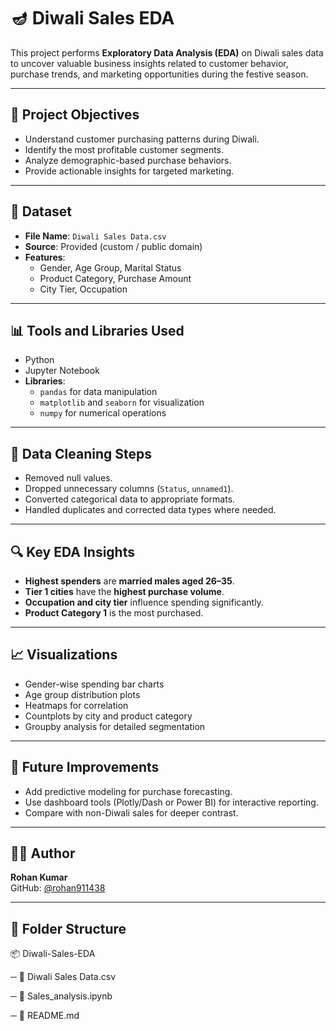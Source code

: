 # 🪔 Diwali Sales EDA

This project performs **Exploratory Data Analysis (EDA)** on Diwali sales data to uncover valuable business insights related to customer behavior, purchase trends, and marketing opportunities during the festive season.

---

## 📌 Project Objectives

- Understand customer purchasing patterns during Diwali.
- Identify the most profitable customer segments.
- Analyze demographic-based purchase behaviors.
- Provide actionable insights for targeted marketing.

---

## 📁 Dataset

- **File Name**: `Diwali Sales Data.csv`
- **Source**: Provided (custom / public domain)
- **Features**:
  - Gender, Age Group, Marital Status
  - Product Category, Purchase Amount
  - City Tier, Occupation

---

## 📊 Tools and Libraries Used

- Python
- Jupyter Notebook
- **Libraries**:
  - `pandas` for data manipulation
  - `matplotlib` and `seaborn` for visualization
  - `numpy` for numerical operations

---

## 🧪 Data Cleaning Steps

- Removed null values.
- Dropped unnecessary columns (`Status`, `unnamed1`).
- Converted categorical data to appropriate formats.
- Handled duplicates and corrected data types where needed.

---

## 🔍 Key EDA Insights

- **Highest spenders** are **married males aged 26–35**.
- **Tier 1 cities** have the **highest purchase volume**.
- **Occupation and city tier** influence spending significantly.
- **Product Category 1** is the most purchased.

---

## 📈 Visualizations

- Gender-wise spending bar charts
- Age group distribution plots
- Heatmaps for correlation
- Countplots by city and product category
- Groupby analysis for detailed segmentation

---

## 🧠 Future Improvements

- Add predictive modeling for purchase forecasting.
- Use dashboard tools (Plotly/Dash or Power BI) for interactive reporting.
- Compare with non-Diwali sales for deeper contrast.

---

## 🧑‍💻 Author

**Rohan Kumar**  
GitHub: [@rohan911438](https://github.com/rohan911438)

---

## 📎 Folder Structure
 
📦 Diwali-Sales-EDA

   ─ 📄 Diwali Sales Data.csv
   
   ─ 📓 Sales_analysis.ipynb
   
   ─ 📄 README.md

